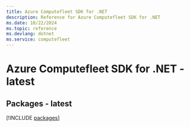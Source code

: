 ```yaml
---
title: Azure Computefleet SDK for .NET
description: Reference for Azure Computefleet SDK for .NET
ms.date: 10/22/2024
ms.topic: reference
ms.devlang: dotnet
ms.service: computefleet
---
```

# Azure Computefleet SDK for .NET - latest
## Packages - latest
[!INCLUDE [packages](computefleet-index.md)]